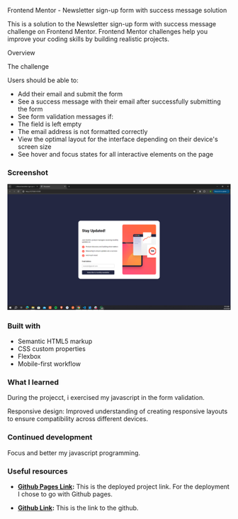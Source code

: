 Frontend Mentor - Newsletter sign-up form with success message solution

This is a solution to the Newsletter sign-up form with success message challenge on Frontend Mentor. Frontend Mentor challenges help you improve your coding skills by building realistic projects.

Overview

The challenge

Users should be able to:

- Add their email and submit the form
- See a success message with their email after successfully submitting the form
- See form validation messages if:
- The field is left empty
- The email address is not formatted correctly
- View the optimal layout for the interface depending on their device's screen size
- See hover and focus states for all interactive elements on the page

### Screenshot

![alt text](images/screenshots/newletter.png)


### Built with

- Semantic HTML5 markup
- CSS custom properties
- Flexbox
- Mobile-first workflow

### What I learned

During the projecct, i exercised my javascript in the form validation.

Responsive design: Improved understanding of creating responsive layouts to ensure compatibility across different devices.

### Continued development

Focus and better my javascript programming.

### Useful resources

- **[Github Pages Link](https://djangmah500.github.io/newsletter/):** This is the deployed project link. For the deployment I chose to go with Github pages.

- **[Github  Link](https://github.com/djangmah500/newsletter):** This is the link to the github.

